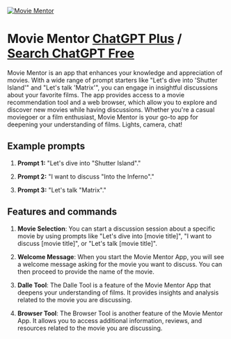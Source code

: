 
[![Movie Mentor](https://files.oaiusercontent.com/file-pvh1xBAoT0cIzXHHypLq2AEv?se=2123-10-18T11%3A41%3A00Z&sp=r&sv=2021-08-06&sr=b&rscc=max-age%3D31536000%2C%20immutable&rscd=attachment%3B%20filename%3Db6d433f7-3249-413c-ba1a-50b32365fb0f.png&sig=luWjWr1AdxBNaO5k3Eqp/mncAPLFeCS0oyzcJOGklj4%3D)](https://chat.openai.com/g/g-V0QD3KNGQ-movie-mentor)

# Movie Mentor [ChatGPT Plus](https://chat.openai.com/g/g-V0QD3KNGQ-movie-mentor) / [Search ChatGPT Free](https://gptcall.net/index.html#/?search=Movie%20Mentor)

Movie Mentor is an app that enhances your knowledge and appreciation of movies. With a wide range of prompt starters like "Let's dive into 'Shutter Island'" and "Let's talk 'Matrix'", you can engage in insightful discussions about your favorite films. The app provides access to a movie recommendation tool and a web browser, which allow you to explore and discover new movies while having discussions. Whether you're a casual moviegoer or a film enthusiast, Movie Mentor is your go-to app for deepening your understanding of films. Lights, camera, chat!

## Example prompts

1. **Prompt 1:** "Let's dive into "Shutter Island"." 

2. **Prompt 2:** "I want to discuss "Into the Inferno"."

3. **Prompt 3:** "Let's talk "Matrix"."

## Features and commands

1. **Movie Selection**: You can start a discussion session about a specific movie by using prompts like "Let's dive into [movie title]", "I want to discuss [movie title]", or "Let's talk [movie title]".

2. **Welcome Message**: When you start the Movie Mentor App, you will see a welcome message asking for the movie you want to discuss. You can then proceed to provide the name of the movie.

3. **Dalle Tool**: The Dalle Tool is a feature of the Movie Mentor App that deepens your understanding of films. It provides insights and analysis related to the movie you are discussing.

4. **Browser Tool**: The Browser Tool is another feature of the Movie Mentor App. It allows you to access additional information, reviews, and resources related to the movie you are discussing.


